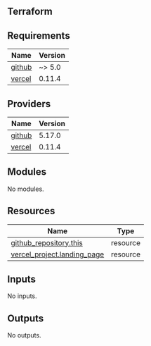 ## Terraform

<!-- BEGINNING OF PRE-COMMIT-TERRAFORM DOCS HOOK -->
## Requirements

| Name | Version |
|------|---------|
| <a name="requirement_github"></a> [github](#requirement\_github) | ~> 5.0 |
| <a name="requirement_vercel"></a> [vercel](#requirement\_vercel) | 0.11.4 |

## Providers

| Name | Version |
|------|---------|
| <a name="provider_github"></a> [github](#provider\_github) | 5.17.0 |
| <a name="provider_vercel"></a> [vercel](#provider\_vercel) | 0.11.4 |

## Modules

No modules.

## Resources

| Name | Type |
|------|------|
| [github_repository.this](https://registry.terraform.io/providers/integrations/github/latest/docs/resources/repository) | resource |
| [vercel_project.landing_page](https://registry.terraform.io/providers/vercel/vercel/0.11.4/docs/resources/project) | resource |

## Inputs

No inputs.

## Outputs

No outputs.
<!-- END OF PRE-COMMIT-TERRAFORM DOCS HOOK -->
